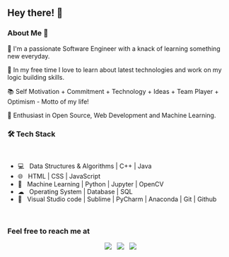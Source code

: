 <h2> Hey there! 👋
<h3> About Me  🚀 </h3>
<p>
  🔭 I'm a passionate Software Engineer with a knack of learning something new everyday.
</p><p>
  📎 In my free time I love to learn about latest technologies and work on my logic building skills.
</p><p>
  📚 Self Motivation + Commitment + Technology + Ideas + Team Player + Optimism - Motto of my life!
</p><p>🌱 Enthusiast in Open Source, Web Development and Machine Learning.</p>
<h3>🛠 Tech Stack</h3>


<br>

- 💻  &nbsp; Data Structures & Algorithms | C++ | Java   
- 🌐  &nbsp; HTML | CSS | JavaScript
- 🐍  &nbsp; Machine Learning | Python | Jupyter | OpenCV
- ☁  &nbsp; Operating System | Database | SQL
- 🔧  &nbsp; Visual Studio code | Sublime | PyCharm | Anaconda | Git | Github


</br>



<h3> Feel free to reach me at </h3>

<p align="center">
&nbsp;  <a href="https://www.linkedin.com/in/nistha-gupta/"><img src="https://www.google.com/search?q=linkedin+image&sxsrf=ALeKk02pMMiyiOfAxO8dtr81HNFWklSlVA:1620102181589&source=lnms&tbm=isch&sa=X&ved=2ahUKEwjs6aH4lq_wAhXWT30KHUZWCZ8Q_AUoAXoECAEQAw&biw=1536&bih=754#imgrc=nYVyeltF3iZrnM"/></a>
&nbsp;  <a href="https://twitter.com/NisthaGupta7"><img src="https://www.google.com/search?q=twitter+image&sxsrf=ALeKk018tMuZ-cnzeLkUJ-OaUVZZNGgIlg:1620102344042&source=lnms&tbm=isch&sa=X&ved=2ahUKEwjund3Fl6_wAhU2lEsFHepZCiAQ_AUoAXoECAEQAw&biw=1536&bih=754#imgrc=hmDQk9fGbbztiM"/></a>
&nbsp;  <a href="mailto:nisthagupta9@gmail.com"><img src="https://www.google.com/search?q=mail+image&tbm=isch&ved=2ahUKEwjBgs_5lq_wAhWr2nMBHSAuA04Q2-cCegQIABAA&oq=mail+image&gs_lcp=CgNpbWcQAzIECAAQQzICCAAyAggAMgIIADICCAAyAggAMgIIADICCAAyAggAMgIIAFCC7AVYgPAFYO3xBWgAcAB4AIABhgKIAd0GkgEFMC4xLjOYAQCgAQGqAQtnd3Mtd2l6LWltZ8ABAQ&sclient=img&ei=KMyQYMHOGau1z7sPoNyM8AQ&bih=754&biw=1536#imgrc=abEIzpY0rnhYMM"/></a>

